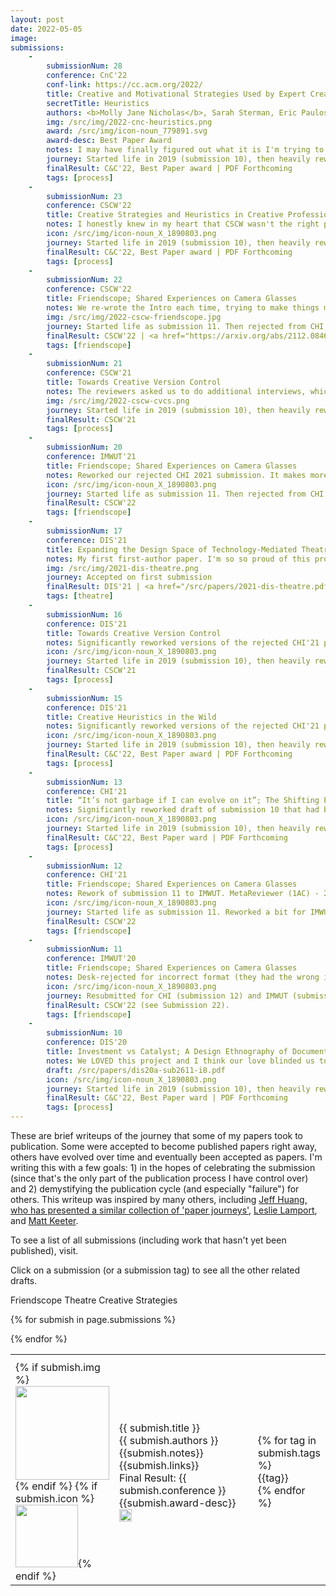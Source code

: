 ```yaml
---
layout: post
date: 2022-05-05
image:
submissions:
    -
        submissionNum: 28
        conference: CnC'22
        conf-link: https://cc.acm.org/2022/
        title: Creative and Motivational Strategies Used by Expert Creative Practitioners
        secretTitle: Heuristics
        authors: <b>Molly Jane Nicholas</b>, Sarah Sterman, Eric Paulos
        img: /src/img/2022-cnc-heuristics.png
        award: /src/img/icon-noun_779891.svg
        award-desc: Best Paper Award
        notes: I may have finally figured out what it is I'm trying to say. It also turns out that what I'm trying to say is something that's interesting to the folks at CnC, so I have fairly high hopes for this one. UPDATE - accepted AND won a Best Paper award!! This is absolutely the best version of this paper that has existed, and sending it to the right conference really matters.
        journey: Started life in 2019 (submission 10), then heavily reworked for CHI'20 (submission 13). Split into two papers with a different focus (submission 15 and 16), which went through revisions rounds at CSCW'21 where one was accepted (submission 21) and the other rejected (submission 23). CnC'22 will probably be the last attempt (submission 28). FINALLY accepted!! 5th time's the charm.
        finalResult: C&C'22, Best Paper award | PDF Forthcoming
        tags: [process]
    -
        submissionNum: 23
        conference: CSCW'22
        title: Creative Strategies and Heuristics in Creative Professionals 
        notes: I honestly knew in my heart that CSCW wasn't the right place for this paper, but submitted it anyway knowing it would probably get rejected. However, we got super lucky with the reviewers and one gave us absolutely incredible, thoughtful, detailed feedback. The reviewer feedback from this draft absolutely directly resulted in the last version being so good.
        icon: /src/img/icon-noun_X_1890803.png
        journey: Started life in 2019 (submission 10), then heavily reworked for CHI'20 (submission 13). Split into two papers with a different focus (submission 15 and 16), which went through revisions rounds at CSCW'21 where one was accepted (submission 21) and the other rejected (submission 23). CnC'22 will probably be the last attempt (submission 28). FINALLY accepted!! 5th time's the charm.
        finalResult: C&C'22, Best Paper award | PDF Forthcoming
        tags: [process]
    -
        submissionNum: 22
        conference: CSCW'22
        title: Friendscope; Shared Experiences on Camera Glasses
        notes: We re-wrote the Intro each time, trying to make things more clear. This was the best version for sure. We also got a bunch of excellent reviewer feedback, which definitely improved this paper.
        img: /src/img/2022-cscw-friendscope.jpg
        journey: Started life as submission 11. Then rejected from CHI (submission 12). Reworked a bit for IMWUT (submission 20). Eventually published at CSCW'22 (this submission). Total rejections before acceptance - 3
        finalResult: CSCW'22 | <a href="https://arxiv.org/abs/2112.08460">PDF</a>
        tags: [friendscope]
    -
        submissionNum: 21
        conference: CSCW'21
        title: Towards Creative Version Control
        notes: The reviewers asked us to do additional interviews, which we did. It was a great suggestion - those interviews really helped clarify our claims. 
        img: /src/img/2022-cscw-cvcs.png
        journey: Started life in 2019 (submission 10), then heavily reworked for CHI'20 (submission 13). Split into two papers with a different focus (submission 15 and 16), which went through revisions rounds at CSCW'21 where one was accepted (this submission) and the other rejected (submission 23). CnC'22 will probably be the last attempt (submission 28). Total rejections before acceptance - 3. 
        finalResult: CSCW'21
        tags: [process]
    -
        submissionNum: 20
        conference: IMWUT'21
        title: Friendscope; Shared Experiences on Camera Glasses
        notes: Reworked our rejected CHI 2021 submission. It makes more sense for this conference anyway! REJECTED. The feedback was helpful, but I'll probably never submit to IMWUT again. I disliked everything about this process.
        icon: /src/img/icon-noun_X_1890803.png
        journey: Started life as submission 11. Then rejected from CHI (submission 12). Reworked a bit for IMWUT (this submission). Eventually published at CSCW'22, see submission 22.
        finalResult: CSCW'22
        tags: [friendscope]
    -
        submissionNum: 17
        conference: DIS'21
        title: Expanding the Design Space of Technology-Mediated Theatre Experiences paper.
        notes: My first first-author paper. I'm so so proud of this project, and super excited about how this work came together. It was honestly a disaster at first. About two weeks after the show closed, I moved down to Santa Monica where my laptop (with all of the user data from the audience interviews/surveys/etc) was stolen. Then, a year later (March 2020) I decided to work with another theatre group to recreate the project....3 days later everything shut down for COVID-19. It took me another 6 months to slowly iterate on a draft about the design process, which eventually became this paper.  
        img: /src/img/2021-dis-theatre.png
        journey: Accepted on first submission
        finalResult: DIS'21 | <a href="/src/papers/2021-dis-theatre.pdf">PDF</a>
        tags: [theatre]
    -
        submissionNum: 16
        conference: DIS'21
        title: Towards Creative Version Control
        notes: Significantly reworked versions of the rejected CHI'21 paper (submission x), now split into two papers. We were consistently getting feedback that the story was too messy but we had so much cool stuff to talk about so we wrote two full papers each with an entirely separate focus. R4 - 2.5, R3 - 2.5, R1 - 4, R2 - 2.
        icon: /src/img/icon-noun_X_1890803.png
        journey: Started life in 2019 (submission 10), then heavily reworked for CHI'20 (submission 13). Split into two papers with a different focus (submission 15 and this submission), which went through revisions rounds at CSCW'21 where one was accepted (submission 21) and the other rejected (submission 23). CnC'22 will probably be the last attempt (submission 28).
        finalResult: CSCW'21
        tags: [process]
    -
        submissionNum: 15
        conference: DIS'21
        title: Creative Heuristics in the Wild
        notes: Significantly reworked versions of the rejected CHI'21 paper (submission x), now split into two papers. We were consistently getting feedback that the story was too messy but we had so much cool stuff to talk about so we wrote two full papers each with an entirely separate focus. R4 - 2, R3 - 1.5, R1 - 3, R2 - 2.5.
        icon: /src/img/icon-noun_X_1890803.png
        journey: Started life in 2019 (submission 10), then heavily reworked for CHI'20 (submission 13). Split into two papers with a different focus (submission 15 and 16), which went through revisions rounds at CSCW'21 where one was accepted (submission 21) and the other rejected (submission 23). CnC'22 will probably be the last attempt (submission 28). FINALLY accepted!! 5th time's the charm.
        finalResult: C&C'22, Best Paper award | PDF Forthcoming
        tags: [process]
    -
        submissionNum: 13
        conference: CHI'21
        title: “It’s not garbage if I can evolve on it”; The Shifting Purposes, Goals, and Re-Uses of Artifacts in Diverse Creative Practices
        notes: Significantly reworked draft of submission 10 that had been rejected from DIS'20. We completely changed the structure and re-wrote it three times in the week leading up to the deadline. We were SO proud of it and hoped the reviewers would love it as much as we did! Spoiler - they did not. MetaReviewer R4 - 2.5; R1 (2AC) - 3; R5 - 2.5; R2 - 3; R3 - 2. We did get this encouraging note though - "This paper was discussed extensively during the PC meeting and the ultimately had a 3rd AC added to the review." It feels nice to know your paper was under discussion.
        icon: /src/img/icon-noun_X_1890803.png
        journey: Started life in 2019 (submission 10), then heavily reworked for CHI'20 (submission 13). Split into two papers with a different focus (submission 15 and 16), which went through revisions rounds at CSCW'21 where one was accepted (submission 21) and the other rejected (submission 23). CnC'22 will probably be the last attempt (submission 28). FINALLY accepted!! 5th time's the charm.
        finalResult: C&C'22, Best Paper ward | PDF Forthcoming
        tags: [process]
    -
        submissionNum: 12
        conference: CHI'21
        title: Friendscope; Shared Experiences on Camera Glasses
        notes: Rework of submission 11 to IMWUT. MetaReviewer (1AC) - 2.5; Reviewer 1 (2AC) - 3;  Reviewer 2 - 3; Reviewer 3 - 2. We're taking it as a hopeful sign for the future that the 2AC gave us a 3... No luck this time but we did make a bunch of great changes.
        icon: /src/img/icon-noun_X_1890803.png
        journey: Started life as submission 11. Reworked a bit for IMWUT (submission 20). Eventually published at 
        finalResult: CSCW'22 
        tags: [friendscope]
    -
        submissionNum: 11
        conference: IMWUT'20
        title: Friendscope; Shared Experiences on Camera Glasses
        notes: Desk-rejected for incorrect format (they had the wrong insturctions on the website, but wouldn't budge on the rejection decision). 
        icon: /src/img/icon-noun_X_1890803.png
        journey: Resubmitted for CHI (submission 12) and IMWUT (submission 20). Eventually published at CSCW'22.
        finalResult: CSCW'22 (see Submission 22).
        tags: [friendscope]
    -
        submissionNum: 10
        conference: DIS'20
        title: Investment vs Catalyst; A Design Ethnography of Documentation in Creative Practices
        notes: We LOVED this project and I think our love blinded us to the faults in our draft. Looking over the draft now, it's clear we didn't know what story we wanted to tell, and just dumped a bunch of semi-organized user quotes on the readers. Rejected!
        draft: /src/papers/dis20a-sub2611-i8.pdf
        icon: /src/img/icon-noun_X_1890803.png
        journey: Started life in 2019 (submission 10), then heavily reworked for CHI'20 (submission 13). Split into two papers with a different focus (submission 15 and 16), which went through revisions rounds at CSCW'21 where one was accepted (submission 21) and the other rejected (submission 23). CnC'22 will probably be the last attempt (submission 28). FINALLY accepted!! 5th time's the charm.
        finalResult: C&C'22, Best Paper ward | PDF Forthcoming
        tags: [process]
---
```


These are brief writeups of the journey that some of my papers took to publication. Some were accepted to become published papers right away, others have evolved over time and eventually been accepted as papers. I'm writing this with a few goals: 1) in the hopes of celebrating the submission (since that's the only part of the publication process I have control over) and 2) demystifying the publication cycle (and especially "failure") for others. This writeup was inspired by many others, including [Jeff Huang, who has presented a similar collection of 'paper journeys'](https://jeffhuang.com/struggle_for_each_paper/), [Leslie Lamport](https://lamport.azurewebsites.net/pubs/pubs.html), and [Matt Keeter](https://www.mattkeeter.com/projects/siggraph/#timeline). 

To see a list of all submissions (including work that hasn't yet been published), visit.  

Click on a submission (or a submission tag) to see all the other related drafts. 

<div id="tags">
  <span class="tag friendscope">Friendscope</span>
  <span class="tag theatre">Theatre</span>
  <span class="tag process">Creative Strategies</span>
</div>

<table id='submissions' class='submissions' style="width:100%; border-spacing:1em;">
<tr class="submish">
    <th width="20%"></th>
    <th width="80%"></th>
</tr> <!-- end column def-->

{% for submish in page.submissions %}
<tr id="submish" class="submish">
    <tr>
    <td>{% if submish.img %}<a href="{{submish.link}}"><img src="{{ submish.img }}" style="width:150px"/></a>{% endif %}
        {% if submish.icon %}<img src="{{ submish.icon }}" style="width:100px"/>{% endif %}
    </td>
    <td colspan="3" style="font size=+2; ">
        <large>{{ submish.title }}</large> <br>
        <medium>{{ submish.authors }}</medium> <br>
        <medium>{{submish.notes}}</medium> <br>
        <medium>{{submish.links}}</medium> <br>
        <medium>Final Result: {{ submish.conference }}</medium> <br>
        <medium>{{submish.award-desc}}<img src="{{ submish.award }}" style="width:20px; border:0; margin:0"/></medium><br>
    </td>
    <td>
        <div class="project-tags"> {% for tag in submish.tags %} 
            <div class="tag {{tag}}">{{tag}}</div>
            {% endfor %}
        </div>
    </td>
    </tr>
</tr><!--end submish <td><a href="{{ submish.link }}">{{ submish.outcome }} </a></td>-->
{% endfor %}
</table> <!--end submission-->


<script src="/src/js/index.js"> </script>
